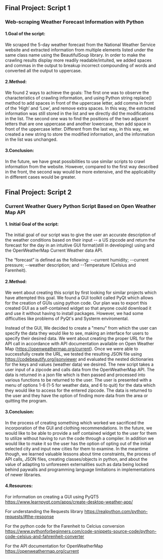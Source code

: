 ## Final Project: Script 1
### Web-scraping Weather Forecast Information with Python

#### 1.Goal of the script: 

We scraped the 5-day weather forecast from the National Weather Service website and extracted information from multiple elements listed under the same class name using the BeautifulSoup library. In order to make the crawling results display more readily readable/intuited, we added spaces and commas in the output to breakup incorrect compounding of words and converted all the output to uppercase. 

#### 2.Method:
We found 2 ways to achieve the goals:
The first one was to observe the characteristics of crawling information, and using Python string replace() method to add spaces in front of the uppercase letter, add comma in front of the ‘High’ and ‘Low’, and remove extra spaces. In this way, the extracted information was still stored in the list and we directly did the modifications in the list.
The second one was to find the positions of the two adjacent letters that are one uppercase and another lowercase, then add space in front of the uppercase letter. Different from the last way, in this way, we created a new string to store the modified information, and the information in the list was unchanged. 

#### 3.Conclusion:
In the future, we have great possibilities to use similar scripts to crawl information from the website. However, compared to the first way described in the front, the second way would be more extensive, and the applicability in different cases would be greater.


## Final Project: Script 2
### Current Weather Query Python Script Based on Open Weather Map API


#### 1. Initial Goal of the script:


The initial goal of our script was to give the user an accurate description of the weather conditions based on their input -- a US zipcode and return the forecast for the day in an intuitive GUI format(still in developing) using and the OpenWeatherMap Current Weather data API.

The “forecast” is defined as the following:
--current humidity;
--current pressure;
--weather description; and
--Temperature (Celsius and Farenheit).


#### 2.Method:
We went about creating this script by first looking for similar projects which have attempted this goal.  We found a GUI toolkit called PyQt which allows for the creation of GUIs using python code. Our plan was to export this created GUI as a self-contained widget so that anyone could download it and use it without having to install packages. However, we had some difficulties like problems of PyQt's and Systerm enviromental.

Instead of the GUI, We decided to create a "menu" from which the user can specify the data they would like to see, making an interface for users to specify their desired data.  We went about creating the proper URL for the API call in accordance with API documentation available on Open Weather Map (https://openweathermap.org/current). Once we were able to successfully create the URL, we tested the resulting JSON file using https://codebeautify.org/jsonviewer and evaluated the nested dictionaries for the keys and values (weather data) we desired. The new script takes a user input of a zipcode and calls data from the OpenWeatherMap API. The data is returned in a json file which is then passed and processed into various functions to be returned to the user. The user is presented with a menu of options 1-6 (1-5 for weather data, and 6 to quit) for the data which they would like to access for the entered zipcode. The data is returned to the user and they have the option of finding more data from the area or quitting the program.

#### 3.Conclusion:
In the process of creating something which worked we sacrificed the incorporation of the GUI and clothing recommendations. In the future, we would like to be able to provide a self contained widget to the user for them to utilize without having to run the code through a compiler.  In addition we would like to make it so the user has the option of opting out of the initial selected city and input new cities for them to examine. In the meantime though, we learned valuable lessons about time constraints, the process of API calls, JSON files, creating classes/objects in python, and about the value of adapting to unforeseen externalities such as data being locked behind paywalls and programming language limitations in implementations of newer libraries.


#### 4.Resources:
For information on creating a GUI using PyQT5
https://www.learnpyqt.com/apps/create-desktop-weather-app/


For understanding the Requests library
https://realpython.com/python-requests/#the-response


For the python code for the Farenheit to Celcius conversion
https://www.pythonforbeginners.com/code-snippets-source-code/python-code-celsius-and-fahrenheit-converter


For the API documentation for OpenWeatherMap
https://openweathermap.org/current
